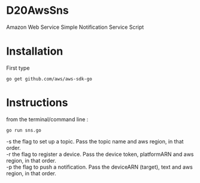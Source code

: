 # D20AwsSns
Amazon Web Service Simple Notification Service Script

# Installation

First type 
```
go get github.com/aws/aws-sdk-go
```

# Instructions

from the terminal/command line :  
```
go run sns.go
```  
 -s the flag to set up a topic. Pass the topic name and aws region, in that order.  
 -r the flag to register a device. Pass the device token, platformARN and aws region, in that order.  
 -p the flag to push a notification. Pass the deviceARN (target), text and aws region, in that order.  
